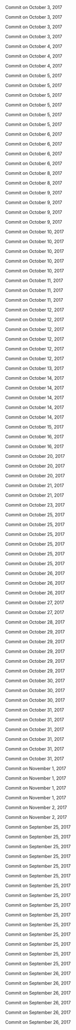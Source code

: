 Commit on October 3, 2017

Commit on October 3, 2017

Commit on October 3, 2017

Commit on October 3, 2017

Commit on October 4, 2017

Commit on October 4, 2017

Commit on October 4, 2017

Commit on October 5, 2017

Commit on October 5, 2017

Commit on October 5, 2017

Commit on October 5, 2017

Commit on October 5, 2017

Commit on October 5, 2017

Commit on October 6, 2017

Commit on October 6, 2017

Commit on October 6, 2017

Commit on October 6, 2017

Commit on October 8, 2017

Commit on October 8, 2017

Commit on October 9, 2017

Commit on October 9, 2017

Commit on October 9, 2017

Commit on October 9, 2017

Commit on October 10, 2017

Commit on October 10, 2017

Commit on October 10, 2017

Commit on October 10, 2017

Commit on October 10, 2017

Commit on October 11, 2017

Commit on October 11, 2017

Commit on October 11, 2017

Commit on October 12, 2017

Commit on October 12, 2017

Commit on October 12, 2017

Commit on October 12, 2017

Commit on October 12, 2017

Commit on October 12, 2017

Commit on October 13, 2017

Commit on October 14, 2017

Commit on October 14, 2017

Commit on October 14, 2017

Commit on October 14, 2017

Commit on October 14, 2017

Commit on October 15, 2017

Commit on October 16, 2017

Commit on October 16, 2017

Commit on October 20, 2017

Commit on October 20, 2017

Commit on October 20, 2017

Commit on October 21, 2017

Commit on October 21, 2017

Commit on October 23, 2017

Commit on October 25, 2017

Commit on October 25, 2017

Commit on October 25, 2017

Commit on October 25, 2017

Commit on October 25, 2017

Commit on October 25, 2017

Commit on October 26, 2017

Commit on October 26, 2017

Commit on October 26, 2017

Commit on October 27, 2017

Commit on October 27, 2017

Commit on October 28, 2017

Commit on October 29, 2017

Commit on October 29, 2017

Commit on October 29, 2017

Commit on October 29, 2017

Commit on October 29, 2017

Commit on October 30, 2017

Commit on October 30, 2017

Commit on October 30, 2017

Commit on October 31, 2017

Commit on October 31, 2017

Commit on October 31, 2017

Commit on October 31, 2017

Commit on October 31, 2017

Commit on October 31, 2017

Commit on November 1, 2017

Commit on November 1, 2017

Commit on November 1, 2017

Commit on November 1, 2017

Commit on November 2, 2017

Commit on November 2, 2017

Commit on September 25, 2017

Commit on September 25, 2017

Commit on September 25, 2017

Commit on September 25, 2017

Commit on September 25, 2017

Commit on September 25, 2017

Commit on September 25, 2017

Commit on September 25, 2017

Commit on September 25, 2017

Commit on September 25, 2017

Commit on September 25, 2017

Commit on September 25, 2017

Commit on September 25, 2017

Commit on September 25, 2017

Commit on September 25, 2017

Commit on September 26, 2017

Commit on September 26, 2017

Commit on September 26, 2017

Commit on September 26, 2017

Commit on September 26, 2017

Commit on September 26, 2017

